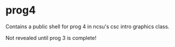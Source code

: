 # prog4

Contains a public shell for prog 4 in ncsu's csc intro graphics class.

Not revealed until prog 3 is complete!
